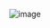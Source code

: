 ![image](https://github.com/patelhir2010/Task-3/assets/139534069/ec65f713-b2ed-4a4e-b66a-efa1c5c7b816)
